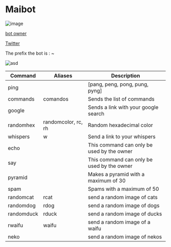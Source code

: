 # Maibot

![image](https://user-images.githubusercontent.com/94239373/141654044-cad95f96-1953-42aa-8bf0-270efd632e47.png)   

[bot owner](https://twitch.tv/rsyf) 

[Twitter](https://twitter.com/jersonfpp)

The prefix the bot is : ~

![asd](https://cdn.7tv.app/emote/60c09e4e6aa44af922881cc8/3x)



| Command  | Aliases | Description 
| --- | --- | --- |
| ping | | [pang,  peng,  pong,  pung,  pyng] | pong! 🔔 |
| commands | comandos | Sends the list of commands |
| google | | Sends a link with your google search |
| randomhex | randomcolor, rc, rh | Random hexadecimal color |               
| whispers | w | Send a link to your whispers |
| echo | | This command can only be used by the owner |                              
| say | | This command can only be used by the owner |
| pyramid | | Makes a pyramid with a maximum of 30 |
| spam | | Spams with a maximum of 50 |
| randomcat | rcat | send a random image of cats |
| randomdog | rdog | send a random image of dogs |
| randomduck | rduck | send a random image of ducks |
| rwaifu | waifu | send a random image of a waifu |
| neko | | send a random image of nekos |

